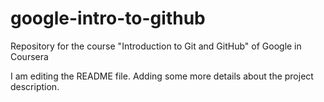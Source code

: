 # google-intro-to-github
Repository for the course "Introduction to Git and GitHub" of Google in Coursera

I am editing the README file. Adding some more details about the project description.
